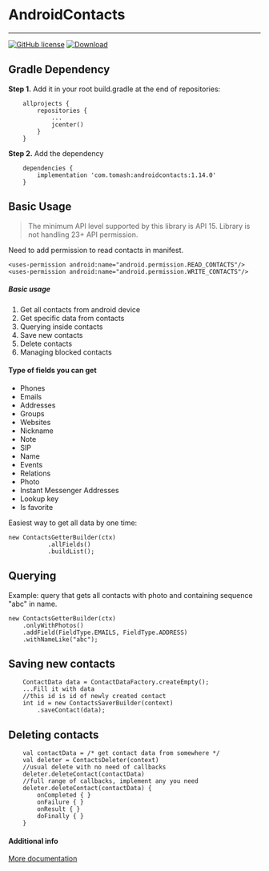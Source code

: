 AndroidContacts
===================
----------------------------------
[![GitHub license](https://img.shields.io/github/license/mashape/apistatus.svg)](https://github.com/blainepwnz/AndroidContacts/blob/master/LICENSE.txt)
[![Download](https://api.bintray.com/packages/blainepwnz/maven/androidcontacts/images/download.svg) ](https://bintray.com/blainepwnz/maven/androidcontacts/_latestVersion)

Gradle Dependency
---------------------------
**Step 1.** Add it in your root build.gradle at the end of repositories:
```
	allprojects {
		repositories {
			...
			jcenter()
    	}
	}
```
**Step 2.** Add the dependency
```
	dependencies {
		implementation 'com.tomash:androidcontacts:1.14.0'
	}
```


Basic Usage
------------------

>The minimum API level supported by this library is API 15.
>Library is not handling 23+ API permission.

Need to add permission to read contacts in manifest.
```
<uses-permission android:name="android.permission.READ_CONTACTS"/>
<uses-permission android:name="android.permission.WRITE_CONTACTS"/>
```

##### Basic usage
1. Get all contacts from android device
2. Get specific data from contacts
3. Querying inside contacts
4. Save new contacts
5. Delete contacts
5. Managing blocked contacts

#### Type of fields you can get

* Phones
* Emails
* Addresses
* Groups
* Websites
* Nickname
* Note
* SIP
* Name
* Events
* Relations
* Photo
* Instant Messenger Addresses
* Lookup key
* Is favorite

Easiest way to get all data by one time:
```
new ContactsGetterBuilder(ctx)
           .allFields()
           .buildList();
```

Querying
------------------

Example: query that gets all contacts with photo and containing sequence "abc" in name.
```
new ContactsGetterBuilder(ctx)
    .onlyWithPhotos()
    .addField(FieldType.EMAILS, FieldType.ADDRESS)
    .withNameLike("abc");
```

Saving new contacts
-------------------

```
    ContactData data = ContactDataFactory.createEmpty();
    ...Fill it with data
    //this id is id of newly created contact
    int id = new ContactsSaverBuilder(context)
        .saveContact(data);
```

Deleting contacts
-------------------

```
    val contactData = /* get contact data from somewhere */
    val deleter = ContactsDeleter(context)
    //usual delete with no need of callbacks
    deleter.deleteContact(contactData)
    //full range of callbacks, implement any you need
    deleter.deleteContact(contactData) {
        onCompleted { }
        onFailure { }
        onResult { }
        doFinally { }
    }
```

#### Additional info
[More documentation](https://github.com/blainepwnz/AndroidContacts/wiki/Documentation)
